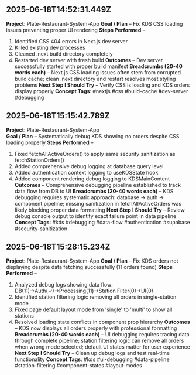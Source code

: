 ## 2025-06-18T14:52:31.449Z
**Project**: Plate-Restaurant-System-App
**Goal / Plan** – Fix KDS CSS loading issues preventing proper UI rendering
**Steps Performed** – 
1. Identified CSS 404 errors in Next.js dev server
2. Killed existing dev processes  
3. Cleaned .next build directory completely
4. Restarted dev server with fresh build
**Outcomes** – Dev server successfully started with proper build manifest
**Breadcrumbs (20-40 words each)** – Next.js CSS loading issues often stem from corrupted build cache; clean .next directory and restart resolves most styling problems
**Next Step I Should Try** – Verify CSS is loading and KDS orders display properly
**Concept Tags**: #nextjs #css #build-cache #dev-server #debugging

## 2025-06-18T15:15:42.789Z
**Project**: Plate-Restaurant-System-App  
**Goal / Plan** – Systematically debug KDS showing no orders despite CSS loading properly
**Steps Performed** –
1. Fixed fetchAllActiveOrders() to apply same security sanitization as fetchStationOrders()
2. Added comprehensive debug logging at database query level
3. Added authentication context logging to useKDSState hook
4. Added component rendering debug logging to KDSMainContent
**Outcomes** – Comprehensive debugging pipeline established to track data flow from DB to UI
**Breadcrumbs (20-40 words each)** – KDS debugging requires systematic approach: database → auth → component pipeline; missing sanitization in fetchAllActiveOrders was likely blocking proper data formatting
**Next Step I Should Try** – Review debug console output to identify exact failure point in data pipeline
**Concept Tags**: #kds #debugging #data-flow #authentication #supabase #security-sanitization

## 2025-06-18T15:28:15.234Z
**Project**: Plate-Restaurant-System-App
**Goal / Plan** – Fix KDS orders not displaying despite data fetching successfully (11 orders found)
**Steps Performed** –
1. Analyzed debug logs showing data flow: DB(11)→Auth(✓)→Processing(11)→Station Filter(0)→UI(0)
2. Identified station filtering logic removing all orders in single-station mode
3. Fixed page default layout mode from 'single' to 'multi' to show all stations
4. Resolved loading state conflicts in component prop hierarchy
**Outcomes** – KDS now displays all orders properly with professional formatting
**Breadcrumbs (20-40 words each)** – UI debugging requires tracing data through complete pipeline; station filtering logic can remove all orders when wrong mode selected; default UI states matter for user experience
**Next Step I Should Try** – Clean up debug logs and test real-time functionality
**Concept Tags**: #kds #ui-debugging #data-pipeline #station-filtering #component-states #layout-modes